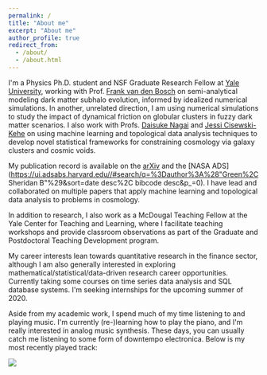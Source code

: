 ```yaml
---
permalink: /
title: "About me"
excerpt: "About me"
author_profile: true
redirect_from: 
  - /about/
  - /about.html
---
```


I'm a Physics Ph.D. student and NSF Graduate Research Fellow at [Yale University](https://physics.yale.edu/), working with Prof. [Frank van den Bosch](http://campuspress.yale.edu/vdbosch/) on semi-analytical modeling dark matter subhalo evolution, informed by idealized numerical simulations. In another, unrelated direction, I am using numerical simulations to study the impact of dynamical friction on globular clusters in fuzzy dark matter scenarios. I also work with Profs. [Daisuke Nagai](http://www.astro.yale.edu/nagai/) and [Jessi Cisewski-Kehe](http://www.stat.yale.edu/~jc3222/) on using machine learning and topological data analysis techniques to develop novel statistical frameworks for constraining cosmology via galaxy clusters and cosmic voids.

My publication record is available on the [arXiv](https://arxiv.org/a/green_s_2.html) and the [NASA ADS](https://ui.adsabs.harvard.edu//#search/q=%3Dauthor%3A%28"Green%2C Sheridan B"%29&sort=date desc%2C bibcode desc&p_=0). I have lead and collaborated on multiple papers that apply machine learning and topological data analysis to problems in cosmology.

In addition to research, I also work as a McDougal Teaching Fellow at the Yale Center for Teaching and Learning, where I facilitate teaching workshops and provide classroom observations as part of the Graduate and Postdoctoral Teaching Development program.

My career interests lean towards quantitative research in the finance sector, although I am also generally interested in exploring mathematical/statistical/data-driven research career opportunities. Currently taking some courses on time series data analysis and SQL database systems. I'm seeking internships for the upcoming summer of 2020.

Aside from my academic work, I spend much of my time listening to and playing music. I'm currently (re-)learning how to play the piano, and I'm really interested in analog music synthesis. These days, you can usually catch me listening to some form of downtempo electronica. Below is my most recently played track:
<div class="nowplayingcard">
  <div class="nowplayingcontainer-inner">
    <img id="trackart" src="#">
    <div class="trackInfo">
       <a id="tracktitle"></a>
       <a href="#" id="trackartist"></a>
    </div>
  </div>
</div>

[//]: # (TODO: discuss what I used to work on in undergrad, add teaching, etc.)
[//]: # (add arXiv and ADS links to front page...)
